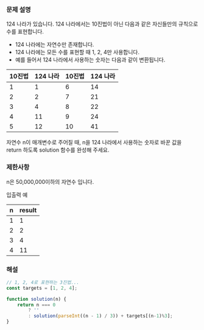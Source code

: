 ### 문제 설명

124 나라가 있습니다. 124 나라에서는 10진법이 아닌 다음과 같은 자신들만의 규칙으로 수를 표현합니다.

- 124 나라에는 자연수만 존재합니다.
- 124 나라에는 모든 수를 표현할 때 1, 2, 4만 사용합니다.
- 예를 들어서 124 나라에서 사용하는 숫자는 다음과 같이 변환됩니다.

| 10진법 | 124 나라 |	10진법 | 124 나라 |
| ---- | ---- | ---- | ---- |
| 1 |	1 | 6 | 14 |
| 2 |	2 | 7 | 21 |
| 3 |	4 | 8 | 22 |
| 4 |	11 | 9 | 24 |
| 5 |	12 | 10 | 41 |

자연수 n이 매개변수로 주어질 때, n을 124 나라에서 사용하는 숫자로 바꾼 값을 return 하도록 solution 함수를 완성해 주세요.

### 제한사항

n은 50,000,000이하의 자연수 입니다.
 
입출력 예

| n	| result |
| ----- | ---- |
| 1 |	1 |
| 2 |	2 |
| 3 |	4 |
| 4 |	11 |

### 해설

```javascript
// 1, 2, 4로 표현하는 3진법...
const targets = [1, 2, 4];

function solution(n) {
    return n === 0
        ? ''
        : solution(parseInt((n - 1) / 3)) + targets[(n-1)%3];
}
```
